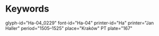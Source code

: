 # Keywords
glyph-id="Ha-04_0229"
font-id="Ha-04"
printer-id="Ha"
printer="Jan Haller"
period="1505–1525"
place="Kraków"
PT plate="167"
